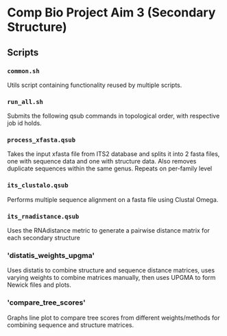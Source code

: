 # Comp Bio Project Aim 3 (Secondary Structure)

## Scripts

### `common.sh`
Utils script containing functionality reused by multiple scripts.
### `run_all.sh`
Submits the following qsub commands in topological order, with respective job id holds.
### `process_xfasta.qsub`
Takes the input xfasta file from ITS2 database and splits it into 2 fasta files, one with sequence data and one with structure data. Also removes duplicate sequences within the same genus. Repeats on per-family level
### `its_clustalo.qsub`
Performs multiple sequence alignment on a fasta file using Clustal Omega.
### `its_rnadistance.qsub`
Uses the RNAdistance metric to generate a pairwise distance matrix for each secondary structure
### 'distatis_weights_upgma'
Uses distatis to combine structure and sequence distance matrices, uses varying weights to combine matrices manually, then uses UPGMA to form Newick files and plots.
### 'compare_tree_scores'
Graphs line plot to compare tree scores from different weights/methods for combining sequence and structure matrices.
